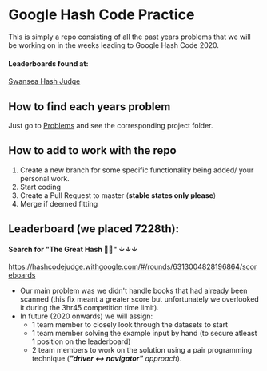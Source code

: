 # Google Hash Code Practice
This is simply a repo consisting of all the past years problems that we will be working on in the weeks leading to Google Hash Code 2020.

#### Leaderboards found at:
[Swansea Hash Judge](https://cshashjudge.swan.ac.uk/)

## How to find each years problem
Just go to [Problems](https://github.com/ChuksAjeh/SwanHash/tree/master/Problems) and see the corresponding project folder.

## How to add to work with the repo
1. Create a new branch for some specific functionality being added/ your personal work.
2. Start coding
3. Create a Pull Request to master (**stable states only please**)
4. Merge if deemed fitting

## Leaderboard (we placed 7228th):
#### Search for "The Great Hash 🐙🐧" ↓↓↓
https://hashcodejudge.withgoogle.com/#/rounds/6313004828196864/scoreboards
- Our main problem was we didn't handle books that had already been scanned (this fix meant a greater score but unfortunately we overlooked it during the 3hr45 competition time limit).
- In future (2020 onwards) we will assign:
  * 1 team member to closely look through the datasets to start
  * 1 team member solving the example input by hand (to secure atleast 1 position on the leaderboard)
  * 2 team members to work on the solution using a pair programming technique (***"driver ↔ navigator"** approach*).
